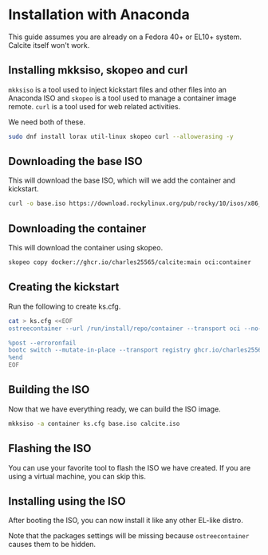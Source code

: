 # Installation with Anaconda

This guide assumes you are already on a Fedora 40+ or EL10+ system. Calcite itself won't work.

## Installing mkksiso, skopeo and curl

`mkksiso` is a tool used to inject kickstart files and other files into an Anaconda ISO and `skopeo` is a tool used to manage a container image remote. `curl` is a tool used for web related activities.

We need both of these.

```bash
sudo dnf install lorax util-linux skopeo curl --allowerasing -y
```

## Downloading the base ISO

This will download the base ISO, which will we add the container and kickstart.

```bash
curl -o base.iso https://download.rockylinux.org/pub/rocky/10/isos/x86_64/Rocky-10-latest-x86_64-boot.iso
```

## Downloading the container

This will download the container using skopeo.

```bash
skopeo copy docker://ghcr.io/charles25565/calcite:main oci:container
```

## Creating the kickstart

Run the following to create ks.cfg.

```bash
cat > ks.cfg <<EOF
ostreecontainer --url /run/install/repo/container --transport oci --no-signature-verification

%post --erroronfail
bootc switch --mutate-in-place --transport registry ghcr.io/charles25565/calcite:main
%end
EOF
```

## Building the ISO

Now that we have everything ready, we can build the ISO image.

```bash
mkksiso -a container ks.cfg base.iso calcite.iso
```

## Flashing the ISO

You can use your favorite tool to flash the ISO we have created. If you are using a virtual machine, you can skip this.

## Installing using the ISO

After booting the ISO, you can now install it like any other EL-like distro.

Note that the packages settings will be missing because `ostreecontainer` causes them to be hidden.
